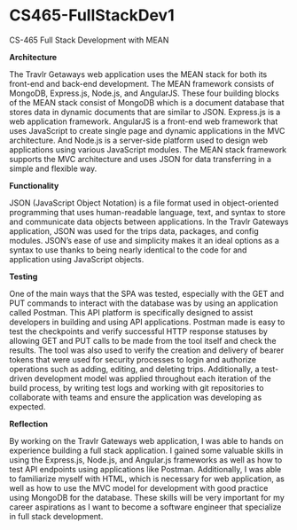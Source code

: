 # CS465-FullStackDev1
CS-465 Full Stack Development with MEAN

**Architecture**

The Travlr Getaways web application uses the MEAN stack for both its front-end and back-end development. The MEAN framework consists of MongoDB, Express.js, Node.js, and AngularJS. These four building blocks of the MEAN stack consist of MongoDB which is a document database that stores data in dynamic documents that are similar to JSON. Express.js is a web application framework. AngularJS is a front-end web framework that uses JavaScript to create single page and dynamic applications in the MVC architecture. And Node.js is a server-side platform used to design web applications using various JavaScript modules. The MEAN stack framework supports the MVC architecture and uses JSON for data transferring in a simple and flexible way.

**Functionality**


JSON (JavaScript Object Notation) is a file format used in object-oriented programming that uses human-readable language, text, and syntax to store and communicate data objects between applications. In the Travlr Gateways application, JSON was used for the trips data, packages, and config modules. JSON’s ease of use and simplicity makes it an ideal options as a syntax to use thanks to being nearly identical to the code for and application using JavaScript objects.

**Testing**

One of the main ways that the SPA was tested, especially with the GET and PUT commands to interact with the database was by using an application called Postman. This API platform is specifically designed to assist developers in building and using API applications. Postman made is easy to test the checkpoints and verify successful HTTP response statuses by allowing GET and PUT calls to be made from the tool itself and check the results. The tool was also used to verify the creation and delivery of bearer tokens that were used for security processes to login and authorize operations such as adding, editing, and deleting trips. Additionally, a test-driven development model was applied throughout each iteration of the build process, by writing test logs and working with git repositories to collaborate with teams and ensure the application was developing as expected.

**Reflection**


By working on the Travlr Gateways web application, I was able to hands on experience building a full stack application. I gained some valuable skills in using the Express.js, Node.js, and Angular.js frameworks as well as how to test API endpoints using applications like Postman. Additionally, I was able to familiarize myself with HTML, which is necessary for web application, as well as how to use the MVC model for development with good practice using MongoDB for the database. These skills will be very important for my career aspirations as I want to become a software engineer that specialize in full stack development. 
